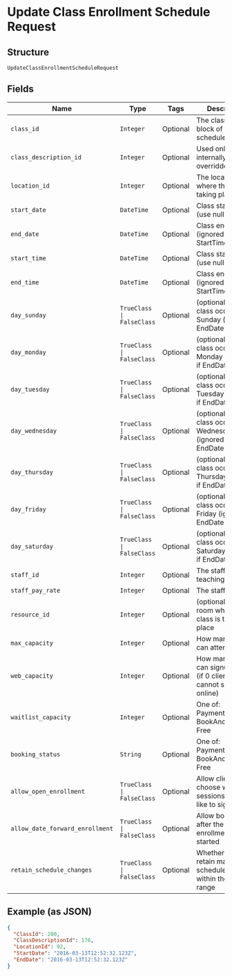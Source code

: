 
# Update Class Enrollment Schedule Request

## Structure

`UpdateClassEnrollmentScheduleRequest`

## Fields

| Name | Type | Tags | Description |
|  --- | --- | --- | --- |
| `class_id` | `Integer` | Optional | The class id, a block of schedules |
| `class_description_id` | `Integer` | Optional | Used only internally, overridden if sent |
| `location_id` | `Integer` | Optional | The location where the class is taking place |
| `start_date` | `DateTime` | Optional | Class start time (use null for TBD) |
| `end_date` | `DateTime` | Optional | Class end time (ignored if StartTime is null) |
| `start_time` | `DateTime` | Optional | Class start time (use null for TBD) |
| `end_time` | `DateTime` | Optional | Class end time (ignored if StartTime is null) |
| `day_sunday` | `TrueClass \| FalseClass` | Optional | (optional) - If the class occurs on Sunday (ignored if EndDate is null) |
| `day_monday` | `TrueClass \| FalseClass` | Optional | (optional) - If the class occurs on Monday (ignored if EndDate is null) |
| `day_tuesday` | `TrueClass \| FalseClass` | Optional | (optional) - If the class occurs on Tuesday (ignored if EndDate is null) |
| `day_wednesday` | `TrueClass \| FalseClass` | Optional | (optional) - If the class occurs on Wednesday (ignored if EndDate is null) |
| `day_thursday` | `TrueClass \| FalseClass` | Optional | (optional) - If the class occurs on Thursday (ignored if EndDate is null) |
| `day_friday` | `TrueClass \| FalseClass` | Optional | (optional) - If the class occurs on Friday (ignored if EndDate is null) |
| `day_saturday` | `TrueClass \| FalseClass` | Optional | (optional) - If the class occurs on Saturday (ignored if EndDate is null |
| `staff_id` | `Integer` | Optional | The staff member teaching the class |
| `staff_pay_rate` | `Integer` | Optional | The staff pay rate |
| `resource_id` | `Integer` | Optional | (optional) - The room where the class is taking place |
| `max_capacity` | `Integer` | Optional | How many people can attend |
| `web_capacity` | `Integer` | Optional | How many people can signup online (if 0 clients cannot signup online) |
| `waitlist_capacity` | `Integer` | Optional | One of: PaymentRequired, BookAndPayLater, Free |
| `booking_status` | `String` | Optional | One of: PaymentRequired, BookAndPayLater, Free |
| `allow_open_enrollment` | `TrueClass \| FalseClass` | Optional | Allow clients to choose which sessions they'd like to sign up for |
| `allow_date_forward_enrollment` | `TrueClass \| FalseClass` | Optional | Allow booking after the enrollment has started |
| `retain_schedule_changes` | `TrueClass \| FalseClass` | Optional | Whether or not to retain manual schedule changes within the date range |

## Example (as JSON)

```json
{
  "ClassId": 200,
  "ClassDescriptionId": 176,
  "LocationId": 92,
  "StartDate": "2016-03-13T12:52:32.123Z",
  "EndDate": "2016-03-13T12:52:32.123Z"
}
```


